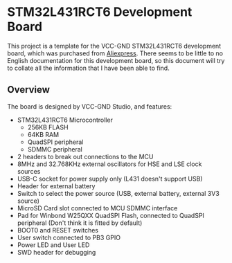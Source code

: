# STM32L431RCT6 Development Board

This project is a template for the VCC-GND STM32L431RCT6 development board, which was purchased from [Aliexpress](https://www.aliexpress.com/item/1005006974372877.html). There seems to be little to no English documentation for this development board, so this document will try to collate all the information that I have been able to find.

## Overview

The board is designed by VCC-GND Studio, and features:

* STM32L431RCT6 Microcontroller
  * 256KB FLASH
  * 64KB RAM
  * QuadSPI peripheral
  * SDMMC peripheral
* 2 headers to break out connections to the MCU
* 8MHz and 32.768KHz external oscillators for HSE and LSE clock sources
* USB-C socket for power supply only (L431 doesn't support USB)
* Header for external battery
* Switch to select the power source (USB, external battery, external 3V3 source)
* MicroSD Card slot connected to MCU SDMMC interface
* Pad for Winbond W25QXX QuadSPI Flash, connected to QuadSPI peripheral (Don't think it is fitted by default)
* BOOT0 and RESET switches
* User switch connected to PB3 GPIO
* Power LED and User LED
* SWD header for debugging
